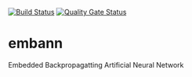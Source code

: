 [![Build Status](https://travis-ci.com/Frosticles/embann.svg?branch=master)](https://travis-ci.com/Frosticles/embann)
[![Quality Gate Status](https://sonarcloud.io/api/project_badges/measure?project=Frosticles_embann&metric=alert_status)](https://sonarcloud.io/dashboard?id=Frosticles_embann)

# embann
Embedded Backpropagatting Artificial Neural Network
